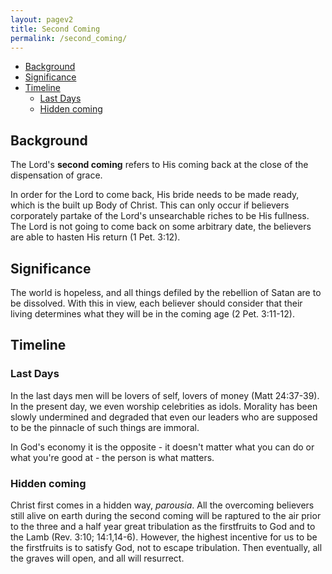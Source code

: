 ```yaml
---
layout: pagev2
title: Second Coming
permalink: /second_coming/
---
```

- [Background](#background)
- [Significance](#significance)
- [Timeline](#timeline)
  - [Last Days](#last-days)
  - [Hidden coming](#hidden-coming)

## Background

The Lord's **second coming** refers to His coming back at the close of the dispensation of grace.

In order for the Lord to come back, His bride needs to be made ready, which is the built up Body of Christ. This can only occur if believers corporately partake of the Lord's unsearchable riches to be His fullness. The Lord is not going to come back on some arbitrary date, the believers are able to hasten His return (1 Pet. 3:12).

## Significance

The world is hopeless, and all things defiled by the rebellion of Satan are to be dissolved. With this in view, each believer should consider that their living determines what they will be in the coming age (2 Pet. 3:11-12).

## Timeline 

### Last Days

In the last days men will be lovers of self, lovers of money (Matt 24:37-39). In the present day, we even worship celebrities as idols. Morality has been slowly undermined and degraded that even our leaders who are supposed to be the pinnacle of such things are immoral.

In God's economy it is the opposite - it doesn't matter what you can do or what you're good at - the person is what matters.

### Hidden coming

Christ first comes in a hidden way, *parousia*. All the overcoming believers still alive on earth during the second coming will be raptured to the air prior to the three and a half year great tribulation as the firstfruits to God and to the Lamb (Rev. 3:10; 14:1,14-6). However, the highest incentive for us to be the firstfruits is to satisfy God, not to escape tribulation. Then eventually, all the graves will open, and all will resurrect. 



